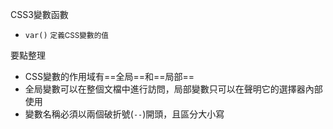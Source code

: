 CSS3變數函數
- `var()` <small>定義CSS變數的值</small>

要點整理
- CSS變數的作用域有==全局==和==局部==
- 全局變數可以在整個文檔中進行訪問，局部變數只可以在聲明它的選擇器內部使用
- 變數名稱必須以兩個破折號(`--`)開頭，且區分大小寫